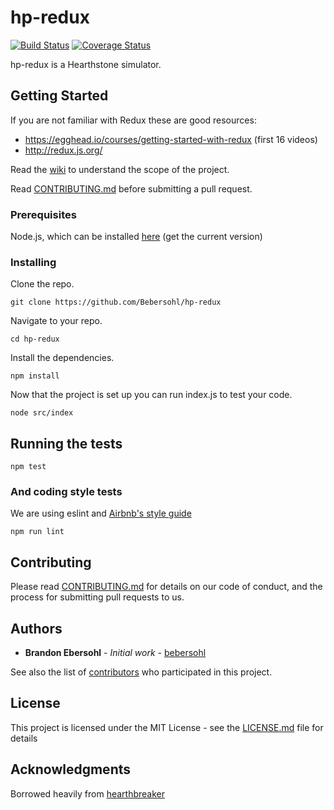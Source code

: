 # hp-redux 
[![Build Status](https://travis-ci.org/Hearthpebble/hp-redux.svg?branch=master)](https://travis-ci.org/Hearthpebble/hp-redux)
[![Coverage Status](https://coveralls.io/repos/Bebersohl/hp-redux/badge.svg?branch=master)](https://coveralls.io/r/Bebersohl/hp-redux?branch=master)

hp-redux is a Hearthstone simulator.

## Getting Started
If you are not familiar with Redux these are good resources:
* https://egghead.io/courses/getting-started-with-redux (first 16 videos)
* http://redux.js.org/

Read the [wiki](https://github.com/Bebersohl/hp-redux/wiki) to understand the scope of the project.

Read [CONTRIBUTING.md](https://github.com/Bebersohl/hp-redux/blob/master/CONTRIBUTING.md) before submitting a pull request.

### Prerequisites

Node.js, which can be installed [here](https://nodejs.org/en/) (get the current version)

### Installing

Clone the repo.

```
git clone https://github.com/Bebersohl/hp-redux
```

Navigate to your repo.

```
cd hp-redux
```

Install the dependencies.

```
npm install
```

Now that the project is set up you can run index.js to test your code.

```
node src/index
```

## Running the tests

```
npm test
```

### And coding style tests

We are using eslint and [Airbnb's style guide](https://github.com/airbnb/javascript)

```
npm run lint
```

## Contributing

Please read [CONTRIBUTING.md](https://github.com/Bebersohl/hp-redux/blob/master/CONTRIBUTING.md) for details on our code of conduct, and the process for submitting pull requests to us.

## Authors

* **Brandon Ebersohl** - *Initial work* - [bebersohl](https://github.com/bebersohl)

See also the list of [contributors](https://github.com/Bebersohl/hp-redux/contributors) who participated in this project.

## License

This project is licensed under the MIT License - see the [LICENSE.md](LICENSE.md) file for details

## Acknowledgments

Borrowed heavily from [hearthbreaker](https://github.com/danielyule/hearthbreaker/wiki)

